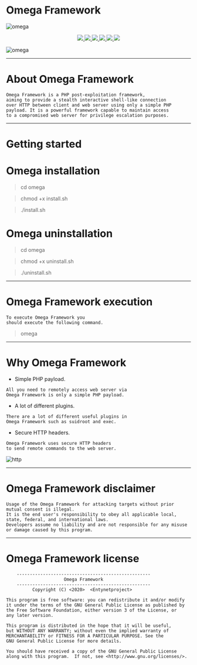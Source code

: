 # Omega Framework

![omega](https://user-images.githubusercontent.com/54115104/75609758-48fd6780-5b1c-11ea-971f-3080bf988231.jpeg)

<p align="center">
  <a href="http://entynetproject.simplesite.com/">
    <img src="https://img.shields.io/badge/entynetproject-Ivan%20Nikolsky-blue.svg">
  </a> 
  <a href="https://github.com/entynetproject/omega/releases">
    <img src="https://img.shields.io/github/release/entynetproject/omega.svg">
  </a>
  <a href="https://wikipedia.org/wiki/Python_(programming_language)">
    <img src="https://img.shields.io/badge/language-python-blue.svg">
 </a>
  <a href="https://github.com/entynetproject/omega/issues?q=is%3Aissue+is%3Aclosed">
      <img src="https://img.shields.io/github/issues/entynetproject/omega.svg">
  </a>
  <a href="https://github.com/entynetproject/omega/wiki">
      <img src="https://img.shields.io/badge/wiki%20-omega-lightgrey.svg">
 </a>
  <a href="https://twitter.com/entynetproject">
    <img src="https://img.shields.io/badge/twitter-entynetproject-blue.svg">
 </a>
</p>

![omega](https://user-images.githubusercontent.com/54115104/77856054-364e7f00-71fd-11ea-815c-4e3f04de3abf.png)

***

# About Omega Framework

```
Omega Framework is a PHP post-exploitation framework, 
aiming to provide a stealth interactive shell-like connection 
over HTTP between client and web server using only a simple PHP 
payload. It is a powerful framework capable to maintain access 
to a compromised web server for privilege escalation purposes.
```

***

# Getting started

# Omega installation

> cd omega

> chmod +x install.sh

> ./install.sh

# Omega uninstallation

> cd omega

> chmod +x uninstall.sh

> ./uninstall.sh

***

# Omega Framework execution

```
To execute Omega Framework you
should execute the following command.
```

> omega
      
***

# Why Omega Framework

* Simple PHP payload.

```
All you need to remotely access web server via 
Omega Framework is only a simple PHP payload.
```

* A lot of different plugins.

```
There are a lot of different useful plugins in
Omega Framework such as suidroot and exec.
```

* Secure HTTP headers.

```
Omega Framework uses secure HTTP headers 
to send remote commands to the web server.
```

![http](https://user-images.githubusercontent.com/54115104/77856057-38184280-71fd-11ea-9d76-309238be28c0.png)

***
    
# Omega Framework disclaimer

```
Usage of the Omega Framework for attacking targets without prior mutual consent is illegal.
It is the end user's responsibility to obey all applicable local, state, federal, and international laws.
Developers assume no liability and are not responsible for any misuse or damage caused by this program.
```

***

# Omega Framework license

```
    ---------------------------------------------------
                      Omega Framework                  
    ---------------------------------------------------
          Copyright (C) <2020>  <Entynetproject>

This program is free software: you can redistribute it and/or modify
it under the terms of the GNU General Public License as published by
the Free Software Foundation, either version 3 of the License, or
any later version.

This program is distributed in the hope that it will be useful,
but WITHOUT ANY WARRANTY; without even the implied warranty of
MERCHANTABILITY or FITNESS FOR A PARTICULAR PURPOSE. See the
GNU General Public License for more details.

You should have received a copy of the GNU General Public License
along with this program.  If not, see <http://www.gnu.org/licenses/>.
```

